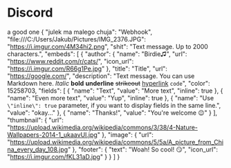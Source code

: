 # Discord
a good one
{
  "julek ma malego chuja": "Webhook",
  "file:///C:/Users/Jakub/Pictures/IMG_2376.JPG": "https://i.imgur.com/4M34hi2.png",
  "shit": "Text message. Up to 2000 characters.",
  "embeds": [
    {
      "author": {
        "name": "Birdie♫",
        "url": "https://www.reddit.com/r/cats/",
        "icon_url": "https://i.imgur.com/R66g1Pe.jpg"
      },
      "title": "Title",
      "url": "https://google.com/",
      "description": "Text message. You can use Markdown here. *Italic* **bold** __underline__ ~~strikeout~~ [hyperlink](https://google.com) `code`",
      "color": 15258703,
      "fields": [
        {
          "name": "Text",
          "value": "More text",
          "inline": true
        },
        {
          "name": "Even more text",
          "value": "Yup",
          "inline": true
        },
        {
          "name": "Use `\"inline\": true` parameter, if you want to display fields in the same line.",
          "value": "okay..."
        },
        {
          "name": "Thanks!",
          "value": "You're welcome :wink:"
        }
      ],
      "thumbnail": {
        "url": "https://upload.wikimedia.org/wikipedia/commons/3/38/4-Nature-Wallpapers-2014-1_ukaavUI.jpg"
      },
      "image": {
        "url": "https://upload.wikimedia.org/wikipedia/commons/5/5a/A_picture_from_China_every_day_108.jpg"
      },
      "footer": {
        "text": "Woah! So cool! :smirk:",
        "icon_url": "https://i.imgur.com/fKL31aD.jpg"
      }
    }
  ]
}
